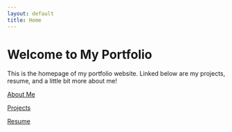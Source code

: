 ```yaml
---
layout: default
title: Home
---
```


# Welcome to My Portfolio

This is the homepage of my portfolio website. Linked below are my projects, resume, and a little bit more about me!

[About Me](aboutme.md)

[Projects](projects.md)

[Resume](resume.md)

